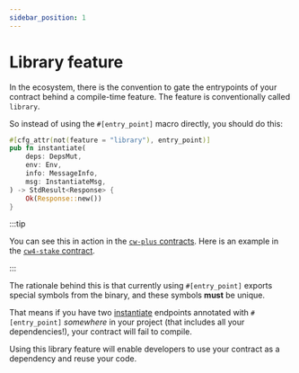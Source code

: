 ```yaml
---
sidebar_position: 1
---
```


# Library feature

In the ecosystem, there is the convention to gate the entrypoints of your contract behind a
compile-time feature. The feature is conventionally called `library`.

So instead of using the `#[entry_point]` macro directly, you should do this:

```Rust title="contract.rs"
#[cfg_attr(not(feature = "library"), entry_point)]
pub fn instantiate(
    deps: DepsMut,
    env: Env,
    info: MessageInfo,
    msg: InstantiateMsg,
) -> StdResult<Response> {
    Ok(Response::new())
}
```

:::tip

You can see this in action in the [`cw-plus` contracts]. Here is an example in the [`cw4-stake` contract].

:::

The rationale behind this is that currently using `#[entry_point]` exports special symbols from the binary,
and these symbols **must** be unique.

That means if you have two [instantiate](../entrypoints/instantiate) endpoints annotated with `#[entry_point]`
_somewhere_ in your project (that includes all your dependencies!), your contract will fail to compile.

Using this library feature will enable developers to use your contract as a dependency and reuse your code.

[`cw-plus` contracts]: https://github.com/CosmWasm/cw-plus
[`cw4-stake` contract]: https://github.com/CosmWasm/cw-plus/blob/48bec694521655d5b3e688c51e4185f740ea4640/contracts/cw4-stake/Cargo.toml#L22-L24

